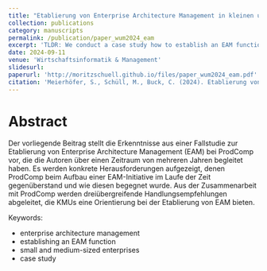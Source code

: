 ```yaml
---
title: "Etablierung von Enterprise Architecture Management in kleinen und mittleren Unternehmen: Erkenntnisse aus einer Fallstudie"
collection: publications
category: manuscripts
permalink: /publication/paper_wum2024_eam
excerpt: 'TLDR: We conduct a case study how to establish an EAM function at a medium-sized german manufacturing company'
date: 2024-09-11
venue: 'Wirtschaftsinformatik & Management'
slidesurl: 
paperurl: 'http://moritzschuell.github.io/files/paper_wum2024_eam.pdf'
citation: 'Meierhöfer, S., Schüll, M., Buck, C. (2024). Etablierung von Enterprise Architecture Management in kleinen und mittleren Unternehmen: Erkenntnisse aus einer Fallstudie. In: Wirtschaftsinformatik & Management. https://doi.org/10.1365/s35764-024-00530-5'
---
```


Abstract
======
Der vorliegende Beitrag stellt die Erkenntnisse aus einer Fallstudie zur Etablierung von Enterprise Architecture Management (EAM) bei ProdComp vor, die die Autoren über einen Zeitraum von mehreren Jahren begleitet haben. Es werden konkrete Herausforderungen aufgezeigt, denen ProdComp beim Aufbau einer EAM-Initiative im Laufe der Zeit gegenüberstand und wie diesen begegnet wurde. Aus der Zusammenarbeit mit ProdComp werden dreiübergreifende Handlungsempfehlungen abgeleitet, die KMUs eine Orientierung bei der Etablierung von EAM bieten.

Keywords:
* enterprise architecture management
* establishing an EAM function
* small and medium-sized enterprises
* case study